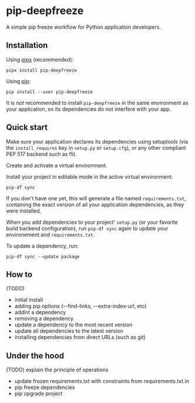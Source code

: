 # pip-deepfreeze

A simple pip freeze workflow for Python application developers.

## Installation

Using [pipx](https://pypi.org/project/pipx/) (recommended):

```console
pipx install pip-deepfreeze
```

Using [pip](https://pypi.org/project/pip/):

```console
pip install --user pip-deepfreeze
```

It is *not* recommended to install `pip-deepfreeze` in the same environment
as your application, so its dependencies do not interfere with your app.

## Quick start

Make sure your application declares its dependencies using setuptools (via the
`install_requires` key in `setup.py` or `setup.cfg`), or any other compliant
PEP 517 backend such as flit.

Create and activate a virtual environment.

Install your project in editable mode in the active virtual environment:

```console
pip-df sync
```

If you don't have one yet, this will generate a file named `requirements.txt`,
containing the exact version of all your application dependencies, as they were installed.

When you add dependencies to your project' `setup.py` (or your favorite build backend configuration), run `pip-df sync` again to update your environement and
`requirements.txt`.

To update a dependency, run:

```console
pip-df sync --update package
```

## How to

(TODO)
- initial install
- adding pip options (--find-links, --extra-index-url, etc)
- addint a dependency
- removing a dependency
- update a dependency to the most recent version
- update all dependencies to the latest version
- installing dependencies from direct URLs (such as git)

## Under the hood

(TODO) explain the principle of operations
- update frozen requirements.txt with constraints from requirements.txt.in
- pip freeze dependencies
- pip upgrade project
